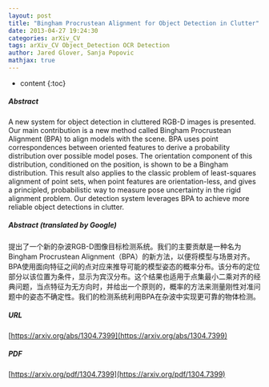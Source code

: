 ```yaml
---
layout: post
title: "Bingham Procrustean Alignment for Object Detection in Clutter"
date: 2013-04-27 19:24:30
categories: arXiv_CV
tags: arXiv_CV Object_Detection OCR Detection
author: Jared Glover, Sanja Popovic
mathjax: true
---
```


* content
{:toc}

##### Abstract
A new system for object detection in cluttered RGB-D images is presented. Our main contribution is a new method called Bingham Procrustean Alignment (BPA) to align models with the scene. BPA uses point correspondences between oriented features to derive a probability distribution over possible model poses. The orientation component of this distribution, conditioned on the position, is shown to be a Bingham distribution. This result also applies to the classic problem of least-squares alignment of point sets, when point features are orientation-less, and gives a principled, probabilistic way to measure pose uncertainty in the rigid alignment problem. Our detection system leverages BPA to achieve more reliable object detections in clutter.

##### Abstract (translated by Google)
提出了一个新的杂波RGB-D图像目标检测系统。我们的主要贡献是一种名为Bingham Procrustean Alignment（BPA）的新方法，以便将模型与场景对齐。 BPA使用面向特征之间的点对应来推导可能的模型姿态的概率分布。该分布的定位部分以该位置为条件，显示为宾汉分布。这个结果也适用于点集最小二乘对齐的经典问题，当点特征为无方向时，并给出一个原则的，概率的方法来测量刚性对准问题中的姿态不确定性。我们的检测系统利用BPA在杂波中实现更可靠的物体检测。

##### URL
[https://arxiv.org/abs/1304.7399](https://arxiv.org/abs/1304.7399)

##### PDF
[https://arxiv.org/pdf/1304.7399](https://arxiv.org/pdf/1304.7399)

